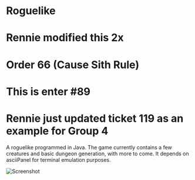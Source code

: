 # Roguelike
# Rennie modified this 2x
# Order 66 (Cause Sith Rule)
# This is enter #89
# Rennie just updated ticket 119 as an example for Group 4
A roguelike programmed in Java. The game currently contains a few creatures and basic dungeon generation, with more to come. It depends on asciiPanel for terminal emulation purposes.

![Screenshot](https://jellepelgrims.com/img/workshop_gamedev_part4.png)
